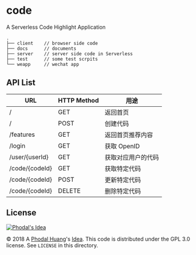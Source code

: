 # code

A Serverless Code Highlight Application

```
.
├── client    // browser side code
├── docs      // documents
├── server    // server side code in Serverless
├── test      // some test scrpits
└── weapp     // wechat app
```

API List
---

| URL             | HTTP Method  |   用途          |
|-----------------|--------------|----------------|
| /               | GET          | 返回首页        | 
| /	               | POST         | 创建代码        |
| /features       | GET			   | 返回首页推荐内容  |
| /login          | GET          | 获取 OpenID     |
| /user/{userId}  | GET		      | 获取对应用户的代码 |
| /code/{codeId}  | GET          | 获取特定代码      |
| /code/{codeId}  | POST         | 更新特定代码      |
| /code/{codeId}  | DELETE       | 删除特定代码      |


License
---

[![Phodal's Idea](http://brand.phodal.com/shields/idea-small.svg)](http://ideas.phodal.com/)

© 2018 A [Phodal Huang](https://www.phodal.com)'s [Idea](http://github.com/phodal/ideas).  This code is distributed under the GPL 3.0 license. See `LICENSE` in this directory.
